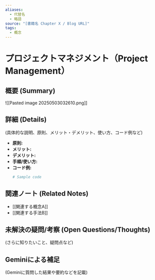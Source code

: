 ```yaml
---
aliases:
  - 代替名
  - 略語
source: "[書籍名 Chapter X / Blog URL]"
tags:
  - 概念
---
```


# プロジェクトマネジメント（Project Management）

## 概要 (Summary)
![[Pasted image 20250503032610.png]]

## 詳細 (Details)
(具体的な説明、原則、メリット・デメリット、使い方、コード例など)
- **原則:**
- **メリット:**
- **デメリット:**
- **手順/使い方:**
- **コード例:**
  ```python
  # Sample code
  ```

## 関連ノート (Related Notes)
- [[関連する概念A]]
- [[関連する手法B]]

## 未解決の疑問/考察 (Open Questions/Thoughts)
(さらに知りたいこと、疑問点など)

## Geminiによる補足
(Geminiに質問した結果や要約などを記載)